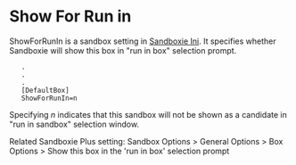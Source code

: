 # Show For Run in

ShowForRunIn is a sandbox setting in [Sandboxie Ini](SandboxieIni.md). It specifies whether Sandboxie will show this box in "run in box" selection prompt.
```
   .
   .
   .
   [DefaultBox]
   ShowForRunIn=n
```

Specifying _n_ indicates that this sandbox will not be shown as a candidate in "run in sandbox" selection window.

Related Sandboxie Plus setting: Sandbox Options > General Options > Box Options > Show this box in the 'run in box' selection prompt
